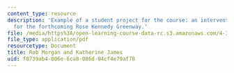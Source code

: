 ```yaml
---
content_type: resource
description: 'Example of a student project for the course: an intervention proposed
  for the forthcoming Rose Kennedy Greenway.'
file: /media/https%3A/open-learning-course-data-rc.s3.amazonaws.com/4-303-dialogue-in-art-architecture-and-urbanism-fall-2003/f8739ab4806e6ca8086d84cf4e79af78_robkate.pdf
file_type: application/pdf
resourcetype: Document
title: Rob Morgan and Katherine James
uid: f8739ab4-806e-6ca8-086d-84cf4e79af78
---
```

